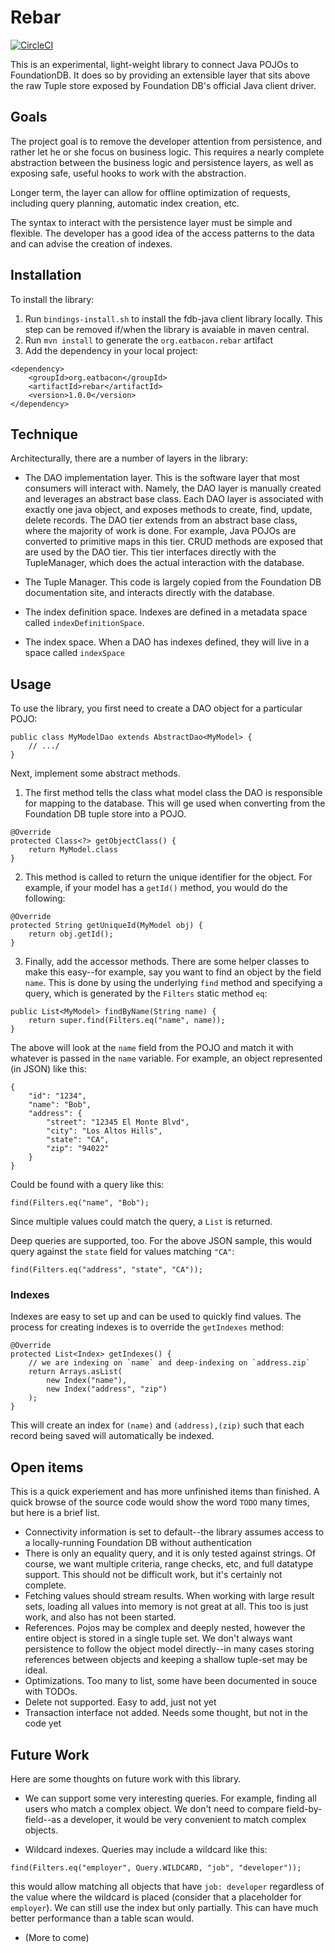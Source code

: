# Rebar

[![CircleCI](https://circleci.com/gh/fehguy/rebar.svg?style=svg&circle-token=26cdc6431cf8b106d3f10cda657f3cda2ff00878)](https://circleci.com/gh/fehguy/rebar)

This is an experimental, light-weight library to connect Java POJOs 
to FoundationDB. It does so by providing an extensible layer that
sits above the raw Tuple store exposed by Foundation DB's official
Java client driver.

## Goals
The project goal is to remove the developer attention from persistence,
and rather let he or she focus on business logic. This requires
a nearly complete abstraction between the business logic and 
persistence layers, as well as exposing safe, useful hooks to
work with the abstraction.

Longer term, the layer can allow for offline optimization of requests,
including query planning, automatic index creation, etc.

The syntax to interact with the persistence layer must be simple and
flexible. The developer has a good idea of the access patterns to
the data and can advise the creation of indexes.

## Installation
To install the library:

1. Run `bindings-install.sh` to install the fdb-java client library 
locally. This step can be removed if/when the library is avaiable
in maven central.
2. Run `mvn install` to generate the `org.eatbacon.rebar` artifact
3. Add the dependency in your local project:

```
<dependency>
    <groupId>org.eatbacon</groupId>
    <artifactId>rebar</artifactId>
    <version>1.0.0</version>
</dependency>
```

## Technique
Architecturally, there are a number of layers in the library:

* The DAO implementation layer. This is the software layer that most consumers will
interact with. Namely, the DAO layer is manually created and leverages
an abstract base class. Each DAO layer is associated with exactly one
java object, and exposes methods to create, find, update, delete
records. The DAO tier extends from an abstract base class, where the 
majority of work is done. For example, Java POJOs are converted to 
primitive maps in this tier. CRUD methods are exposed that are 
used by the DAO tier. This tier interfaces directly with the 
TupleManager, which does the actual interaction with the database.

* The Tuple Manager. This code is largely copied from the Foundation DB
documentation site, and interacts directly with the database.

* The index definition space. Indexes are defined in a metadata
space called `indexDefinitionSpace`.

* The index space. When a DAO has indexes defined, they will live
in a space called `indexSpace`

## Usage
To use the library, you first need to create a DAO object for 
a particular POJO:

```
public class MyModelDao extends AbstractDao<MyModel> {
    // .../
}
```

Next, implement some abstract methods.

1. The first method tells the class what model class the DAO is 
responsible for mapping to the database. This will ge used when
converting from the Foundation DB tuple store into a POJO.
```
@Override
protected Class<?> getObjectClass() {
    return MyModel.class
}
```

2. This method is called to return the unique identifier for the
object. For example, if your model has a `getId()` method, you would
do the following:
```
@Override
protected String getUniqueId(MyModel obj) {
    return obj.getId();
}
```

3. Finally, add the accessor methods. There are some helper classes
to make this easy--for example, say you want to find an object
by the field `name`. This is done by using the underlying `find` 
method and specifying a query, which is generated by the `Filters`
static method `eq`:

```
public List<MyModel> findByName(String name) {
    return super.find(Filters.eq("name", name));
}
```

The above will look at the `name` field from the POJO and match
it with whatever is passed in the `name` variable. For example, an
object represented (in JSON) like this:

```
{
    "id": "1234",
    "name": "Bob",
    "address": {
        "street": "12345 El Monte Blvd",
        "city": "Los Altos Hills",
        "state": "CA",
        "zip": "94022"
    }
}
```

Could be found with a query like this:

```
find(Filters.eq("name", "Bob");
```

Since multiple values could match the query, a `List` is returned.

Deep queries are supported, too. For the above JSON sample, this
would query against the `state` field for values matching `"CA"`:

```
find(Filters.eq("address", "state", "CA"));
```

### Indexes
Indexes are easy to set up and can be used to quickly find values.
The process for creating indexes is to override the `getIndexes` method:

```
@Override
protected List<Index> getIndexes() {
    // we are indexing on `name` and deep-indexing on `address.zip`
    return Arrays.asList(
        new Index("name"),
        new Index("address", "zip")
    );
}
```

This will create an index for `(name)` and `(address),(zip)` such 
that each record being saved will automatically be indexed.

## Open items
This is a quick experiement and has more unfinished items than 
finished. A quick browse of the source code would show the word
`TODO` many times, but here is a brief list.

* Connectivity information is set to default--the library assumes
access to a locally-running Foundation DB without authentication
* There is only an equality query, and it is only tested against
strings. Of course, we want multiple criteria, range checks, etc,
and full datatype support. This should not be difficult work, but
it's certainly not complete.
* Fetching values should stream results. When working with large
result sets, loading all values into memory is not great at all.
This too is just work, and also has not been started.
* References. Pojos may be complex and deeply nested, however the
entire object is stored in a single tuple set. We don't always
want persistence to follow the object model directly--in many cases
storing references between objects and keeping a shallow tuple-set
may be ideal. 
* Optimizations. Too many to list, some have been documented in 
souce with TODOs.
* Delete not supported. Easy to add, just not yet
* Transaction interface not added. Needs some thought, but not in
the code yet

## Future Work
Here are some thoughts on future work with this library.

* We can support some very interesting queries. For example,
finding all users who match a complex object. We don't need to
compare field-by-field--as a developer, it would be very 
convenient to match complex objects.

* Wildcard indexes. Queries may include a wildcard like this:

```
find(Filters.eq("employer", Query.WILDCARD, "job", "developer"));
```

this would allow matching all objects that have `job: developer`
regardless of the value where the wildcard is placed (consider that
a placeholder for `employer`). We can still use the index but only
partially. This can have much better performance than a table scan
would.

* (More to come)
